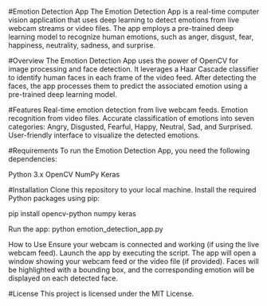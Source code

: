 #Emotion Detection App
The Emotion Detection App is a real-time computer vision application that uses deep learning to detect emotions from live webcam streams or video files. The app employs a pre-trained deep learning model to recognize human emotions, such as anger, disgust, fear, happiness, neutrality, sadness, and surprise.

#Overview
The Emotion Detection App uses the power of OpenCV for image processing and face detection. It leverages a Haar Cascade classifier to identify human faces in each frame of the video feed. After detecting the faces, the app processes them to predict the associated emotion using a pre-trained deep learning model.

#Features
Real-time emotion detection from live webcam feeds.
Emotion recognition from video files.
Accurate classification of emotions into seven categories: Angry, Disgusted, Fearful, Happy, Neutral, Sad, and Surprised.
User-friendly interface to visualize the detected emotions.


#Requirements
To run the Emotion Detection App, you need the following dependencies:

Python 3.x
OpenCV
NumPy
Keras


#Installation
Clone this repository to your local machine.
Install the required Python packages using pip:

pip install opencv-python numpy keras

Run the app:
python emotion_detection_app.py

How to Use
Ensure your webcam is connected and working (if using the live webcam feed).
Launch the app by executing the script.
The app will open a window showing your webcam feed or the video file (if provided).
Faces will be highlighted with a bounding box, and the corresponding emotion will be displayed on each detected face.

#License
This project is licensed under the MIT License.
